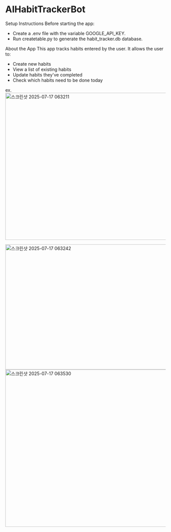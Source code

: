 # AIHabitTrackerBot

Setup Instructions
Before starting the app:
- Create a .env file with the variable GOOGLE_API_KEY.
- Run createtable.py to generate the habit_tracker.db database.

About the App
This app tracks habits entered by the user. It allows the user to:
- Create new habits
- View a list of existing habits
- Update habits they've completed
- Check which habits need to be done today

ex.
<img width="673" height="462" alt="스크린샷 2025-07-17 063211" src="https://github.com/user-attachments/assets/ca88a2dc-04ff-44ac-880f-bfae6e0fb171" />

<img width="842" height="393" alt="스크린샷 2025-07-17 063242" src="https://github.com/user-attachments/assets/cb4e22f6-2eea-45ad-bcf6-ec6da141c3d1" />

<img width="765" height="494" alt="스크린샷 2025-07-17 063530" src="https://github.com/user-attachments/assets/250dd3bb-08ee-469d-aa38-6ab0d7b20508" />


